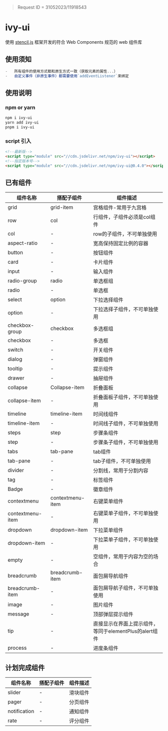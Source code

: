 > Request ID = 31052023/11918543
# ivy-ui

使用 [stencil.js](https://stenciljs.com/) 框架开发的符合 Web Components 规范的 web 组件库

## 使用须知

```js
-   所有组件的使用方式都和原生方式一致（获取元素的属性...）
-   自定义事件（非原生事件）都需要使用`addEventListener`来绑定
```

## 使用说明

### npm or yarn

```bash
npm i ivy-ui
yarn add ivy-ui
pnpm i ivy-ui
```

### script 引入

```html
<!--最新版-->
<script type="module" src="//cdn.jsdelivr.net/npm/ivy-ui"></script>
<!--指定版本号-->
<script type="module" src="//cdn.jsdelivr.net/npm/ivy-ui@0.4.0"></script>
```

## 已有组件

| 组件名称 | 搭配子组件 | 组件描述 |
|--|--|--|
|grid|grid-item|宫格组件-常用于九宫格|
|row|col|行组件，子组件必须是col组件|
|col|-|row的子组件，不可单独使用|
|aspect-ratio|-|宽高保持固定比例的容器|
|button|-|按钮组件|
|card|-|卡片组件|
|input|-|输入组件|
|radio-group|radio|单选框组|
|radio|-|单选框|
|select|option|下拉选择组件|
|option|-|下拉选择子组件，不可单独使用|
|checkbox-group|checkbox|多选框组|
|checkbox|-|多选框|
|switch|-|开关组件|
|dialog|-|弹窗组件|
|tooltip|-|提示组件|
|drawer|-|抽屉组件|
|collapse|Collapse-item|折叠面板|
|collapse-item|-|折叠面板子组件，不可单独使用|
|timeline|timeline-item|时间线组件|
|timeline-item|-|时间线子组件，不可单独使用|
|steps|step|步骤条组件|
|step|-|步骤条子组件，不可单独使用|
|tabs|tab-pane|tab组件|
|tab-pane|-|tab子组件，不可单独使用|
|divider|-|分割线，常用于分割内容|
|tag|-|标签组件|
|Badge|-|徽章组件|
|contextmenu|contextmenu-item|右键菜单组件|
|contextmenu-item|-|右键菜单子组件，不可单独使用|
|dropdown|dropdown-item|下拉菜单组件|
|dropdown-item|-|下拉菜单子组件，不可单独使用|
|empty|-|空组件，常用于内容为空的场合|
|breadcrumb|breadcrumb-item|面包屑导航组件|
|breadcrumb-item|-|面包屑导航子组件，不可单独使用|
|image|-|图片组件|
|message|-|顶部弹层提示组件|
|tip|-|直接显示在界面上提示组件，等同于elementPlus的alert组件|
|process|-|进度条组件|


## 计划完成组件

| 组件名称 | 搭配子组件 | 组件描述 |
|--|--|--|
|slider|-|滑块组件|
|pager|-|分页组件|
|notification|-|通知组件|
|rate|-|评分组件|
